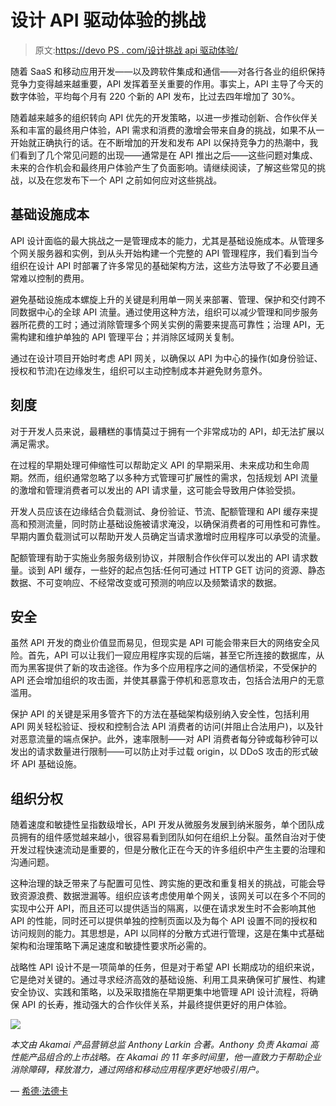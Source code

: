 # 设计 API 驱动体验的挑战

> 原文:[https://devo PS . com/设计挑战 api 驱动体验/](https://devops.com/challenges-of-designing-api-driven-experiences/)

随着 SaaS 和移动应用开发——以及跨软件集成和通信——对各行各业的组织保持竞争力变得越来越重要，API 发挥着至关重要的作用。事实上，API 主导了今天的数字体验，平均每个月有 220 个新的 API 发布，比过去四年增加了 30%。

随着越来越多的组织转向 API 优先的开发策略，以进一步推动创新、合作伙伴关系和丰富的最终用户体验，API 需求和消费的激增会带来自身的挑战，如果不从一开始就正确执行的话。在不断增加的开发和发布 API 以保持竞争力的热潮中，我们看到了几个常见问题的出现——通常是在 API 推出之后——这些问题对集成、未来的合作机会和最终用户体验产生了负面影响。请继续阅读，了解这些常见的挑战，以及在您发布下一个 API 之前如何应对这些挑战。

## **基础设施成本**

API 设计面临的最大挑战之一是管理成本的能力，尤其是基础设施成本。从管理多个网关服务器和实例，到从头开始构建一个完整的 API 管理程序，我们看到当今组织在设计 API 时部署了许多常见的基础架构方法，这些方法导致了不必要且通常难以控制的费用。

避免基础设施成本螺旋上升的关键是利用单一网关来部署、管理、保护和交付跨不同数据中心的全球 API 流量。通过使用这种方法，组织可以减少管理和同步服务器所花费的工时；通过消除管理多个网关实例的需要来提高可靠性；治理 API，无需构建和维护单独的 API 管理平台；并消除区域网关复制。

通过在设计项目开始时考虑 API 网关，以确保以 API 为中心的操作(如身份验证、授权和节流)在边缘发生，组织可以主动控制成本并避免财务意外。

## **刻度**

对于开发人员来说，最糟糕的事情莫过于拥有一个非常成功的 API，却无法扩展以满足需求。

在过程的早期处理可伸缩性可以帮助定义 API 的早期采用、未来成功和生命周期。然而，组织通常忽略了以多种方式管理可扩展性的需求，包括规划 API 流量的激增和管理消费者可以发出的 API 请求量，这可能会导致用户体验受损。

开发人员应该在边缘结合负载测试、身份验证、节流、配额管理和 API 缓存来提高和预测流量，同时防止基础设施被请求淹没，以确保消费者的可用性和可靠性。早期内置负载测试可以帮助开发人员确定当请求激增时应用程序可以承受的流量。

配额管理有助于实施业务服务级别协议，并限制合作伙伴可以发出的 API 请求数量。谈到 API 缓存，一些好的起点包括:任何可通过 HTTP GET 访问的资源、静态数据、不可变响应、不经常改变或可预测的响应以及频繁请求的数据。

## **安全**

虽然 API 开发的商业价值显而易见，但现实是 API 可能会带来巨大的网络安全风险。首先，API 可以让我们一窥应用程序实现的后端，甚至它所连接的数据库，从而为黑客提供了新的攻击途径。作为多个应用程序之间的通信桥梁，不受保护的 API 还会增加组织的攻击面，并使其暴露于停机和恶意攻击，包括合法用户的无意滥用。

保护 API 的关键是采用多管齐下的方法在基础架构级别纳入安全性，包括利用 API 网关轻松验证、授权和控制合法 API 消费者的访问(并阻止合法用户)，以及针对恶意流量的端点保护。此外，速率限制——对 API 消费者每分钟或每秒钟可以发出的请求数量进行限制——可以防止对手过载 origin，以 DDoS 攻击的形式破坏 API 基础设施。

## **组织分权**

随着速度和敏捷性呈指数级增长，API 开发从微服务发展到纳米服务，单个团队成员拥有的组件感觉越来越小，很容易看到团队如何在组织上分裂。虽然自治对于使开发过程快速流动是重要的，但是分散化正在今天的许多组织中产生主要的治理和沟通问题。

这种治理的缺乏带来了与配置可见性、跨实施的更改和重复相关的挑战，可能会导致资源浪费、数据泄漏等。组织应该考虑使用单个网关，该网关可以在多个不同的实现中公开 API，而且还可以提供适当的隔离，以便在请求发生时不会影响其他 API 的性能，同时还可以提供单独的控制页面以及为每个 API 设置不同的授权和访问规则的能力。其思想是，API 以同样的分散方式进行管理，这是在集中式基础架构和治理策略下满足速度和敏捷性要求所必需的。

战略性 API 设计不是一项简单的任务，但是对于希望 API 长期成功的组织来说，它是绝对关键的。通过寻求经济高效的基础设施、利用工具来确保可扩展性、构建安全协议、实践和策略，以及采取措施在早期更集中地管理 API 设计流程，将确保 API 的长寿，推动强大的合作伙伴关系，并最终提供更好的用户体验。

![](../Images/c874a63721f45e7fe6c161964cd6c895.png)

*本文由 Akamai 产品营销总监 Anthony Larkin 合著。Anthony 负责 Akamai 高性能产品组合的上市战略。在 Akamai 的 11 年多时间里，他一直致力于帮助企业消除障碍，释放潜力，通过网络和移动应用程序更好地吸引用户。*

— [希德·法德卡](https://devops.com/author/sid-phadkar/)